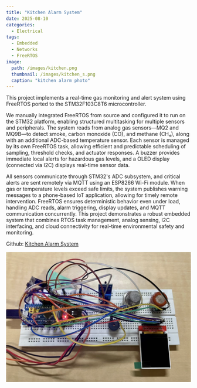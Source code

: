 ```yaml
---
title: "Kitchen Alarm System"
date: 2025-08-10
categories:
  - Electrical
tags:
  - Embedded
  - Networks
  - FreeRTOS
image: 
  path: /images/kitchen.png
  thumbnail: /images/kitchen_s.png
  caption: "kitchen alarm photo"
---
```


This project implements a real-time gas monitoring and alert system using FreeRTOS ported to the STM32F103C8T6 microcontroller. 

We manually integrated FreeRTOS from source and configured it to run on the STM32 platform, enabling structured multitasking for multiple sensors and peripherals. The system reads from analog gas sensors—MQ2 and MQ9B—to detect smoke, carbon monoxide (CO), and methane (CH₄), along with an additional ADC-based temperature sensor. Each sensor is managed by its own FreeRTOS task, allowing efficient and predictable scheduling of sampling, threshold checks, and actuator responses. A buzzer provides immediate local alerts for hazardous gas levels, and a OLED display (connected via I2C) displays real-time sensor data.

All sensors communicate through STM32's ADC subsystem, and critical alerts are sent remotely via MQTT using an ESP8266 Wi-Fi module. When gas or temperature levels exceed safe limits, the system publishes warning messages to a phone-based IoT application, allowing for timely remote intervention. FreeRTOS ensures deterministic behavior even under load, handling ADC reads, alarm triggering, display updates, and MQTT communication concurrently. This project demonstrates a robust embedded system that combines RTOS task management, analog sensing, I2C interfacing, and cloud connectivity for real-time environmental safety and monitoring.

Github: <a href="https://github.com/Rachelyan666/kitchen_alarm">Kitchen Alarm System</a>

![Smart Dorm IOT](/images/kitchen.png)
